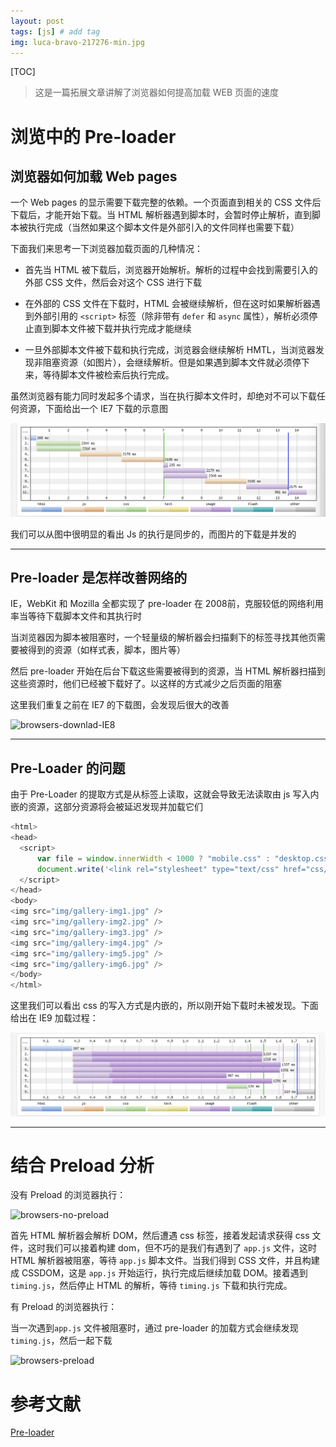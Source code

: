 ```yaml
---
layout: post
tags: [js] # add tag
img: luca-bravo-217276-min.jpg
---
```


[TOC]

> 这是一篇拓展文章讲解了浏览器如何提高加载 WEB 页面的速度

# 浏览中的 Pre-loader

## 浏览器如何加载 Web pages

一个 Web pages 的显示需要下载完整的依赖。一个页面直到相关的 CSS 文件后下载后，才能开始下载。当 HTML 解析器遇到脚本时，会暂时停止解析，直到脚本被执行完成（当然如果这个脚本文件是外部引入的文件同样也需要下载）

下面我们来思考一下浏览器加载页面的几种情况：

* 首先当 HTML 被下载后，浏览器开始解析。解析的过程中会找到需要引入的外部 CSS 文件，然后会对这个 CSS 进行下载

* 在外部的 CSS 文件在下载时，HTML 会被继续解析，但在这时如果解析器遇到外部引用的 `<script>` 标签（除非带有 `defer` 和 `async` 属性），解析必须停止直到脚本文件被下载并执行完成才能继续

* 一旦外部脚本文件被下载和执行完成，浏览器会继续解析 HMTL，当浏览器发现非阻塞资源（如图片），会继续解析。但是如果遇到脚本文件就必须停下来，等待脚本文件被检索后执行完成。

虽然浏览器有能力同时发起多个请求，当在执行脚本文件时，却绝对不可以下载任何资源，下面给出一个 IE7 下载的示意图

![browsers-downlad-IE7](/assets/img/15123672772855.jpg)


我们可以从图中很明显的看出 Js 的执行是同步的，而图片的下载是并发的

---

## Pre-loader 是怎样改善网络的

IE，WebKit 和 Mozilla 全都实现了 pre-loader 在 2008前，克服较低的网络利用率当等待下载脚本文件和其执行时

当浏览器因为脚本被阻塞时，一个轻量级的解析器会扫描剩下的标签寻找其他页需要被得到的资源（如样式表，脚本，图片等）

然后 pre-loader 开始在后台下载这些需要被得到的资源，当 HTML 解析器扫描到这些资源时，他们已经被下载好了。以这样的方式减少之后页面的阻塞

这里我们重复之前在 IE7 的下载图，会发现后很大的改善

![browsers-downlad-IE8]({{site.baseurl}}/assets/img/15123689112561.jpg)

---

## Pre-Loader 的问题

由于 Pre-Loader 的提取方式是从标签上读取，这就会导致无法读取由 js 写入内嵌的资源，这部分资源将会被延迟发现并加载它们

```js
<html>
<head>
  <script>
      var file = window.innerWidth < 1000 ? "mobile.css" : "desktop.css";
      document.write('<link rel="stylesheet" type="text/css" href="css/' + file + '"/>');
  </script>
</head>
<body>
<img src="img/gallery-img1.jpg" />
<img src="img/gallery-img2.jpg" />
<img src="img/gallery-img3.jpg" />
<img src="img/gallery-img4.jpg" />
<img src="img/gallery-img5.jpg" />
<img src="img/gallery-img6.jpg" />
</body>
</html>
```

这里我们可以看出 css 的写入方式是内嵌的，所以刚开始下载时未被发现。下面给出在 IE9 加载过程：

![browsers-downlad-IE9](/assets/img/15123695926479.jpg)

---

# 结合 Preload 分析

没有 Preload 的浏览器执行：

![browsers-no-preload]({{site.baseurl}}/assets/img/15123704052674.jpg)


首先 HTML 解析器会解析 DOM，然后遭遇 css 标签，接着发起请求获得 css 文件，这时我们可以接着构建 dom，但不巧的是我们有遇到了 `app.js` 文件，这时 HTML 解析器被阻塞，等待 `app.js` 脚本文件。当我们得到 CSS 文件，并且构建成 CSSDOM，这是 `app.js` 开始运行，执行完成后继续加载 DOM。接着遇到 `timing.js`，然后停止 HTML 的解析，等待 `timing.js` 下载和执行完成。

有 Preload 的浏览器执行：

当一次遇到`app.js` 文件被阻塞时，通过 pre-loader 的加载方式会继续发现 `timing.js`，然后一起下载

![browsers-preload]({{site.baseurl}}/assets/img/15123705955504.jpg)


# 参考文献

[Pre-loader](https://andydavies.me/blog/2013/10/22/how-the-browser-pre-loader-makes-pages-load-faster/)

